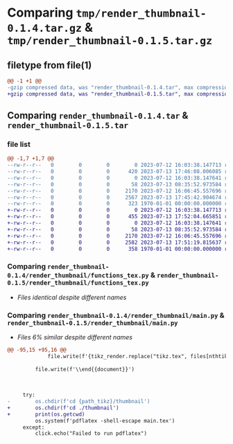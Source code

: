 # Comparing `tmp/render_thumbnail-0.1.4.tar.gz` & `tmp/render_thumbnail-0.1.5.tar.gz`

## filetype from file(1)

```diff
@@ -1 +1 @@
-gzip compressed data, was "render_thumbnail-0.1.4.tar", max compression
+gzip compressed data, was "render_thumbnail-0.1.5.tar", max compression
```

## Comparing `render_thumbnail-0.1.4.tar` & `render_thumbnail-0.1.5.tar`

### file list

```diff
@@ -1,7 +1,7 @@
--rw-r--r--   0        0        0        0 2023-07-12 16:03:38.147713 render_thumbnail-0.1.4/README.md
--rw-r--r--   0        0        0      420 2023-07-13 17:46:08.006085 render_thumbnail-0.1.4/pyproject.toml
--rw-r--r--   0        0        0        0 2023-07-12 16:03:38.147641 render_thumbnail-0.1.4/render_thumbnail/__init__.py
--rw-r--r--   0        0        0       58 2023-07-13 08:35:52.973584 render_thumbnail-0.1.4/render_thumbnail/__main__.py
--rw-r--r--   0        0        0     2170 2023-07-12 16:06:45.557696 render_thumbnail-0.1.4/render_thumbnail/functions_tex.py
--rw-r--r--   0        0        0     2567 2023-07-13 17:45:42.904674 render_thumbnail-0.1.4/render_thumbnail/main.py
--rw-r--r--   0        0        0      323 1970-01-01 00:00:00.000000 render_thumbnail-0.1.4/PKG-INFO
+-rw-r--r--   0        0        0        0 2023-07-12 16:03:38.147713 render_thumbnail-0.1.5/README.md
+-rw-r--r--   0        0        0      455 2023-07-13 17:52:04.665851 render_thumbnail-0.1.5/pyproject.toml
+-rw-r--r--   0        0        0        0 2023-07-12 16:03:38.147641 render_thumbnail-0.1.5/render_thumbnail/__init__.py
+-rw-r--r--   0        0        0       58 2023-07-13 08:35:52.973584 render_thumbnail-0.1.5/render_thumbnail/__main__.py
+-rw-r--r--   0        0        0     2170 2023-07-12 16:06:45.557696 render_thumbnail-0.1.5/render_thumbnail/functions_tex.py
+-rw-r--r--   0        0        0     2582 2023-07-13 17:51:19.815637 render_thumbnail-0.1.5/render_thumbnail/main.py
+-rw-r--r--   0        0        0      358 1970-01-01 00:00:00.000000 render_thumbnail-0.1.5/PKG-INFO
```

### Comparing `render_thumbnail-0.1.4/render_thumbnail/functions_tex.py` & `render_thumbnail-0.1.5/render_thumbnail/functions_tex.py`

 * *Files identical despite different names*

### Comparing `render_thumbnail-0.1.4/render_thumbnail/main.py` & `render_thumbnail-0.1.5/render_thumbnail/main.py`

 * *Files 6% similar despite different names*

```diff
@@ -95,15 +95,16 @@
             file.write(f'{tikz_render.replace("tikz.tex", files[nthtikz - 1])}\n')
 
         file.write(f'\\end{{document}}')
 
 
 
     try:
-        os.chdir(f'cd {path_tikz}/thumbnail')
+        os.chdir(f'cd ./thumbnail')
+        print(os.getcwd)
         os.system(f'pdflatex -shell-escape main.tex')
     except:
         click.echo("Failed to run pdflatex")
```

